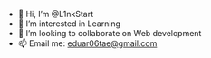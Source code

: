 - 👋 Hi, I’m @L1nkStart
- 👀 I’m interested in Learning 
- 💞️ I’m looking to collaborate on Web development
- 📫 Email me: eduar06tae@gmail.com 

<!---
L1nkStart/L1nkStart is a ✨ special ✨ repository because its `README.md` (this file) appears on your GitHub profile.
You can click the Preview link to take a look at your changes.
--->
